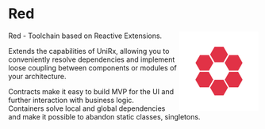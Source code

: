 # Red
<img align="right" width="160px" height="160px" src="logo.png">

Red - Toolchain based on Reactive Extensions.
  
Extends the capabilities of UniRx, allowing you to conveniently resolve dependencies and implement loose coupling between components or modules of your architecture.  

Contracts make it easy to build MVP for the UI and further interaction with business logic.  
Containers solve local and global dependencies and make it possible to abandon static classes, singletons.  
